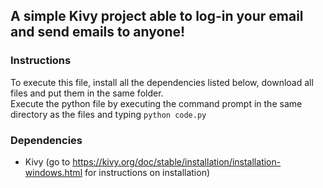## A simple Kivy project able to log-in your email and send emails to anyone!

### Instructions
To execute this file, install all the dependencies listed below, download all files and put them in the same folder.\
Execute the python file by executing the command prompt in the same directory as the files and typing ```python code.py```

### Dependencies
- Kivy (go to https://kivy.org/doc/stable/installation/installation-windows.html for instructions on installation)
